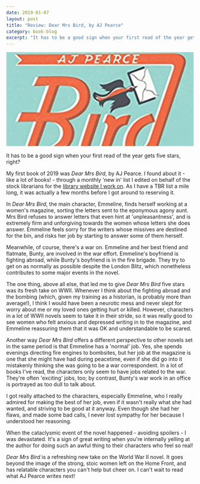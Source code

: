 ```yaml
---
date: 2019-01-07
layout: post
title: "Review: Dear Mrs Bird, by AJ Pearce"
category: book-blog
excerpt: "It has to be a good sign when your first read of the year gets five stars, right?"
---
```


![Dear Mrs Bird](/images/dear-mrs-bird.jpg)

It has to be a good sign when your first read of the year gets five stars, right?

My first book of 2019 was <cite>Dear Mrs Bird</cite>, by AJ Pearce. I found about it - like a lot of books! - through a monthly 'new in' list I edited on behalf of the stock librarians for the [library website I work on](https://www.suffolklibraries.co.uk/). As I have a TBR list a mile long, it was actually a few months before I got around to reserving it.

In <cite>Dear Mrs Bird</cite>, the main character, Emmeline, finds herself working at a women's magazine, sorting the letters sent to the eponymous agony aunt. Mrs Bird refuses to answer letters that even hint at 'unpleasantness', and is extremely firm and unforgiving towards the women whose letters she does answer.  Emmeline feels sorry for the writers whose missives are destined for the bin, and risks her job by starting to answer some of them herself.

Meanwhile, of course, there's a war on. Emmeline and her best friend and flatmate, Bunty, are involved in the war effort. Emmeline's boyfriend is fighting abroad, while Bunty's boyfriend is in the fire brigade. They try to get on as normally as possible despite the London Blitz, which nonetheless contributes to some major events in the novel.

The one thing, above all else, that led me to give <cite>Dear Mrs Bird</cite> five stars was its fresh take on WWII. Whenever I think about the fighting abroad and the bombing (which, given my training as a historian, is probably more than average!), I think I would have been a neurotic mess and never slept for worry about me or my loved ones getting hurt or killed. However, characters in a lot of WWII novels seem to take it in their stride, so it was really good to see women who felt anxious and depressed writing in to the magazine, and Emmeline reassuring them that it was OK and understandable to be scared.

Another way <cite>Dear Mrs Bird</cite> offers a different perspective to other novels set in the same period is that Emmeline has a 'normal' job. Yes, she spends evenings directing fire engines to bombsites, but her job at the magazine is one that she might have had during peacetime, even if she did go into it mistakenly thinking she was going to be a war correspondent. In a lot of books I've read, the characters only seem to have jobs related to the war. They're often 'exciting' jobs, too; by contrast, Bunty's war work in an office is portrayed as too dull to talk about.

I got really attached to the characters, especially Emmeline, who I really admired for making the best of her job, even if it wasn't really what she had wanted, and striving to be good at it anyway. Even though she had her flaws, and made some bad calls, I never lost sympathy for her because I understood her reasoning.

When the cataclysmic event of the novel happened - avoiding spoilers - I was devastated. It's a sign of great writing when you're internally yelling at the author for doing such an awful thing to their characters who feel so real!

<cite>Dear Mrs Bird</cite> is a refreshing new take on the World War II novel. It goes beyond the image of the strong, stoic women left on the Home Front, and has relatable characters you can't help but cheer on. I can't wait to read what AJ Pearce writes next!
